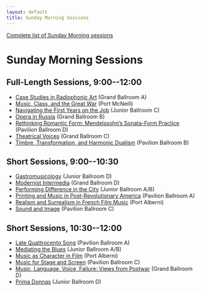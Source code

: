 ```yaml
---
layout: default
title: Sunday Morning Sessions
---
```


[Complete list of Sunday Morning sessions](complete.html)

# Sunday Morning Sessions

## Full-Length Sessions, 9:00--12:00

- [Case Studies in Radiophonic Art](case-studies-in-radiophonic-art.html) <span class="room">(Grand Ballroom A)</span>
- [Music, Class, and the Great War](music-class-and-the-great-war.html) <span class="room">(Port McNeill)</span>
- [Navigating the First Years on the Job](navigating-the-first-years-on-the-job.html) <span class="room">(Junior Ballroom C)</span>
- [Opera in Russia](opera-in-russia.html) <span class="room">(Grand Ballroom B)</span>
- [Rethinking Romantic Form: Mendelssohn’s Sonata-Form Practice](rethinking-romantic-form.html) <span class="room">(Pavilion Ballroom D)</span>
- [Theatrical Voices](theatrical-voices.html) <span class="room">(Grand Ballroom C)</span>
- [Timbre, Transformation, and Harmonic Dualism](timbre-transformation-and-harmonic-dualism.html) <span class="room">(Pavilion Ballroom B)</span>


## Short Sessions, 9:00--10:30

- [Gastromusicology](gastromusicology.html) <span class="room">(Junior Ballroom D)</span>
- [Modernist Intermedia](modernist-intermedia.html) <span class="room">(Grand Ballroom D)</span>
- [Performing Difference in the City](performing-difference-in-the-city.html) <span class="room">(Junior Ballroom A/B)</span>
- [Printing and Music in Post-Revolutionary America](printing-and-music-in-post-revolutionary-america.html) <span class="room">(Pavilion Ballroom A)</span>
- [Realism and Surrealism in French Film Music](realism-and-surrealism-in-french-film-music.html) <span class="room">(Port Alberni)</span>
- [Sound and Image](sound-and-image.html) <span class="room">(Pavilion Ballroom C)</span>

## Short Sessions, 10:30--12:00

- [Late Quattrocento Song](late-quattrocento-song.html) <span class="room">(Pavilion Ballroom A)</span>
- [Mediating the Blues](mediating-the-blues.html) <span class="room">(Junior Ballroom A/B)</span>
- [Music as Character in Film](music-as-character-in-film.html) <span class="room">(Port Alberni)</span>
- [Music for Stage and Screen](music-for-stage-and-screen.html) <span class="room">(Pavilion Ballroom C)</span>
- [Music, Language, Voice, Failure: Views from Postwar](music-language-voice-failure.html) <span class="room">(Grand Ballroom D)</span>
- [Prima Donnas](prima-donnas.html) <span class="room">(Junior Ballroom D)</span>
